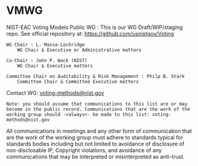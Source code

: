 # VMWG
NIST-EAC Voting Models Public WG : This is our WG Draft/WIP/staging repo. 
See official repository at: https://github.com/usnistgov/Voting

    WG Chair : L. Massa-Lochridge 
        WG Chair & Executive or Administrative matters

    Co-Chair : John P. Wack (NIST)
        WG Chair & Executive matters

    Committee Chair on Auditability & Risk Management : Philp B. Stark 
        Committee Chair & Committee Executive matters

Contact WG: voting-methods@nist.gov

    Note: you should assume that communications to this list are or may become in the public record. Communications that are the work of the working group should ->always<- be made to this list: voting-methods@nist.gov

All communications in meetings and any other form of communication that are the work of the working group must adhere to standards typical for standards bodies including but not limited to avoidance of disclosure of non-disclosable IP, Copyright violations, and avoidance of any communications that may be interpreted or misinterpreted as anti-trust.

